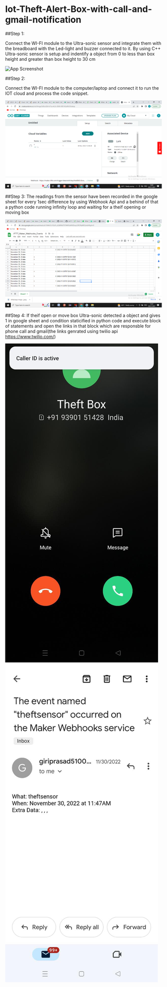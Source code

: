 # Iot-Theft-Alert-Box-with-call-and-gmail-notification

##Step 1:

Connect the WI-FI module to the Ultra-sonic sensor and integrate them with the breadboard with the Led-light and buzzer connected to it.
By using C++ Ultra-sonic sensor is setup and indentify a object from 0 to less than box height and greater than box height to 30 cm


![App Screenshot](https://github.com/giriprasad51/Iot-Theft-Alert-Box-with-call-and-gmail-notification/blob/main/imgs/Picture1.png=100*60)


##Step 2:

Connect the WI-FI module to the computer/laptop and connect it to run the IOT cloud and process the code snippet.

![App Screenshot](https://github.com/giriprasad51/Iot-Theft-Alert-Box-with-call-and-gmail-notification/blob/main/imgs/Screenshot%20(261).png)

##Step 3: 
The readings from the sensor have been recorded in the google sheet for every 1sec difference by using Webhook Api and a behind of that a python code running infinity loop and waiting for a theif opening or moving box

![App Screenshot](https://github.com/giriprasad51/Iot-Theft-Alert-Box-with-call-and-gmail-notification/blob/main/imgs/Screenshot%20(265).png)


##Step 4: 
If theif open or move box Ultra-sonic detected a object and gives 1 in google sheet and condition staticified in python code and execute block of statements and open the links in that block which are responsble for phone call and gmail(the links genrated using twilio api https://www.twilio.com/) 



![App Screenshot](https://github.com/giriprasad51/Iot-Theft-Alert-Box-with-call-and-gmail-notification/blob/main/imgs/WhatsApp%20Image%202023-01-08%20at%2011.23.56.jpeg)
![App Screenshot](https://github.com/giriprasad51/Iot-Theft-Alert-Box-with-call-and-gmail-notification/blob/main/imgs/WhatsApp%20Image%202023-01-08%20at%2010.22.18.jpeg)

